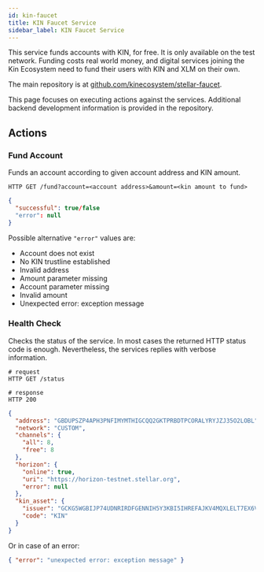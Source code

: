 ```yaml
---
id: kin-faucet
title: KIN Faucet Service
sidebar_label: KIN Faucet Service
---
```


This service funds accounts with KIN, for free. It is only available on the test network.
Funding costs real world money, and digital services joining the Kin Ecosystem
need to fund their users with KIN and XLM on their own.

The main repository is at [github.com/kinecosystem/stellar-faucet](https://github.com/kinecosystem/stellar-faucet).

This page focuses on executing actions against the services.
Additional backend development information is provided in the repository.

## Actions

### Fund Account

Funds an account according to given account address and KIN amount.

```
HTTP GET /fund?account=<account address>&amount=<kin amount to fund>
```

```json
{
  "successful": true/false
  "error": null
}
```

Possible alternative `"error"` values are:

- Account does not exist
- No KIN trustline established
- Invalid address
- Amount parameter missing
- Account parameter missing
- Invalid amount
- Unexpected error: exception message

### Health Check

Checks the status of the service. In most cases the returned HTTP status code is enough.
Nevertheless, the services replies with verbose information.

```
# request
HTTP GET /status

# response
HTTP 200
```

```json
{
  "address": "GBDUPSZP4APH3PNFIMYMTHIGCQQ2GKTPRBDTPCORALYRYJZJ35O2LOBL",
  "network": "CUSTOM",
  "channels": {
    "all": 8,
    "free": 8
  },
  "horizon": {
    "online": true,
    "uri": "https://horizon-testnet.stellar.org",
    "error": null
  },
  "kin_asset": {
    "issuer": "GCKG5WGBIJP74UDNRIRDFGENNIH5Y3KBI5IHREFAJKV4MQXLELT7EX6V",
    "code": "KIN"
  }
}
```

Or in case of an error:

```json
{ "error": "unexpected error: exception message" }
```
